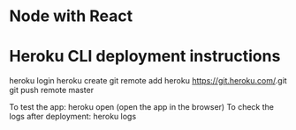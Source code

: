 # Node with React #


# Heroku CLI deployment instructions

heroku login
heroku create
git remote add heroku https://git.heroku.com/<app-name>.git
git push remote master

To test the app:
heroku open (open the app in the browser)
To check the logs after deployment:
heroku logs
